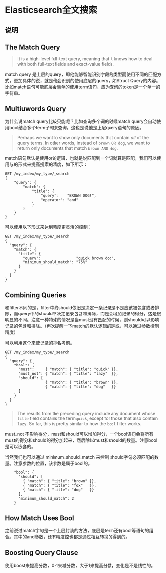 # Elasticsearch全文搜索

## 说明
## The Match Query

> It is a high-level full-text query, meaning that it knows how to deal with both full-text fields and exact-value fields.

match query 是上层的query，即他能够智能识别字段的类型而使用不同的匹配方式，更加具体的说，就是他会识别的使用底层的query，如Struct Query的内容。比如match语句可能底层会简单的使用term语句，应为查询的token是一个单一的字符串。

## Multiuwords Query

为什么说match query比较只能呢？比如查询多个词的时候match query会自动使用bool结合多个term子句来查询。这也是说他是上层query语句的原因。



> Perhaps we want to show only documents that contain *all* of the query terms. In other words, instead of `brown OR dog`, we want to return only documents that match `brown AND dog`.

match语句默认是使用or的逻辑，也就是说匹配到一个词就算是匹配，我们可以使用与的形式来提高搜索的精度，如下所示：

```
GET /my_index/my_type/_search
{
    "query": {
        "match": {
            "title": {      
                "query":    "BROWN DOG!",
                "operator": "and"
            }
        }
    }
}
```

可以使用以下形式来达到精度更灵活的控制：

```
GET /my_index/my_type/_search
{
  "query": {
    "match": {
      "title": {
        "query":                "quick brown dog",
        "minimum_should_match": "75%"
      }
    }
  }
}
```
## Combining Queries

和filter不同的是，filter中的should依旧是决定一条记录是不是应该被包含或者排除，而query中的should不决定记录包含和排除，而是会增加记录的得分，这是很明显的不同。注意一种特殊的情况是当must没有匹配的时候，则should可以影响记录的包含和排除。（再次提醒一下match的默认逻辑的是或，可以通过参数控制精度）

可以利用这个来使记录的排名考前。

```
GET /my_index/my_type/_search
{
  "query": {
    "bool": {
      "must":     { "match": { "title": "quick" }},
      "must_not": { "match": { "title": "lazy"  }},
      "should": [
                  { "match": { "title": "brown" }},
                  { "match": { "title": "dog"   }}
      ]
    }
  }
}
```

> The results from the preceding query include any document whose `title` field contains the term`quick`, except for those that also contain `lazy`. So far, this is pretty similar to how the `bool` filter works.

must_not 不影响得分，must和should可以增加得分，一个bool语句会将所有must的得分和should的得分加起来，然后除以must和should的数量。注意bool是可以嵌套的。

当然我们也可以通过 minimum_should_match 来控制 should字句必须匹配的数量。注意参数的位置，该参数是属于bool的。

```
    "bool": {
      "should": [
        { "match": { "title": "brown" }},
        { "match": { "title": "fox"   }},
        { "match": { "title": "dog"   }}
      ],
      "minimum_should_match": 2 
    }
```

## How Match Uses Bool

之前说过match字句是一个上层封装的方法，底层是term还有bool等语句的组合。其中的and参数，还有精度控也都是通过相互转换的得到的。

## Boosting Query Clause

使用boost来提高分数，0-1来减分数，大于1来提高分数，变化是不是线性的。


